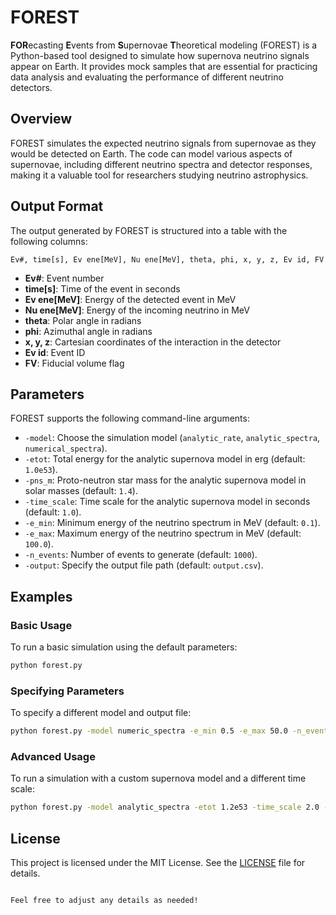 # FOREST

**FOR**ecasting **E**vents from **S**upernovae **T**heoretical modeling (FOREST) is a Python-based tool designed to simulate how supernova neutrino signals appear on Earth. It provides mock samples that are essential for practicing data analysis and evaluating the performance of different neutrino detectors.

## Overview

FOREST simulates the expected neutrino signals from supernovae as they would be detected on Earth. The code can model various aspects of supernovae, including different neutrino spectra and detector responses, making it a valuable tool for researchers studying neutrino astrophysics.

## Output Format

The output generated by FOREST is structured into a table with the following columns:

```text
Ev#, time[s], Ev ene[MeV], Nu ene[MeV], theta, phi, x, y, z, Ev id, FV
```

- **Ev#**: Event number
- **time[s]**: Time of the event in seconds
- **Ev ene[MeV]**: Energy of the detected event in MeV
- **Nu ene[MeV]**: Energy of the incoming neutrino in MeV
- **theta**: Polar angle in radians
- **phi**: Azimuthal angle in radians
- **x, y, z**: Cartesian coordinates of the interaction in the detector
- **Ev id**: Event ID
- **FV**: Fiducial volume flag

## Parameters

FOREST supports the following command-line arguments:

- `-model`: Choose the simulation model (`analytic_rate`, `analytic_spectra`, `numerical_spectra`).
- `-etot`: Total energy for the analytic supernova model in erg (default: `1.0e53`).
- `-pns_m`: Proto-neutron star mass for the analytic supernova model in solar masses (default: `1.4`).
- `-time_scale`: Time scale for the analytic supernova model in seconds (default: `1.0`).
- `-e_min`: Minimum energy of the neutrino spectrum in MeV (default: `0.1`).
- `-e_max`: Maximum energy of the neutrino spectrum in MeV (default: `100.0`).
- `-n_events`: Number of events to generate (default: `1000`).
- `-output`: Specify the output file path (default: `output.csv`).

## Examples

### Basic Usage

To run a basic simulation using the default parameters:

```bash
python forest.py
```

### Specifying Parameters

To specify a different model and output file:

```bash
python forest.py -model numeric_spectra -e_min 0.5 -e_max 50.0 -n_events 500 -output my_simulation.csv
```

### Advanced Usage

To run a simulation with a custom supernova model and a different time scale:

```bash
python forest.py -model analytic_spectra -etot 1.2e53 -time_scale 2.0 -pns_m 1.6 -n_events 2000 -output advanced_simulation.csv
```

## License

This project is licensed under the MIT License. See the [LICENSE](LICENSE) file for details.
```

Feel free to adjust any details as needed!
